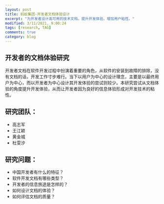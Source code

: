 ```yaml
---
layout: post
title: 蚂蚁集团-开发者文档体验设计
excerpt: "为开发者设计高可用的技术文档，提升开发体验，增加用户粘性。"
modified: 3/11/2021, 9:00:24
tags: [research, TAG]
comments: true
category: blog
---
```


## 开发者的文档体验研究

开发者文档在软件开发过程中扮演着重要的角色，从软件的安装到故障的排除，没有文档的话，开发工作寸步难行。当下以用户为中心的设计理念，主要是以最终用户为中心，而以开发者为中心设计其开发体验的尝试则较少。本研究尝试从文档体验的角度提升开发体验，从而让开发者因为良好的信息体验形成对开发技术的粘性。

## 研究团队：

- 高志军
- 王江颖
- 黄金城
- 杜雯汐

## 研究问题：

- 中国开发者有什么的特征？
- 软件开发文档有哪些类型？
- 开发者的信息旅途是怎样的？
- 如何设计文档的体验？
- 如何评估文档的质量？
